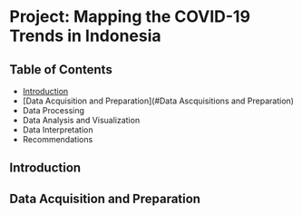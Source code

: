 # Project: Mapping the COVID-19 Trends in Indonesia


## Table of Contents

- [Introduction](#Introduction)
- [Data Acquisition and Preparation](#Data Ascquisitions and Preparation)
- Data Processing
- Data Analysis and Visualization
- Data Interpretation
- Recommendations

## Introduction


## Data Acquisition and Preparation
